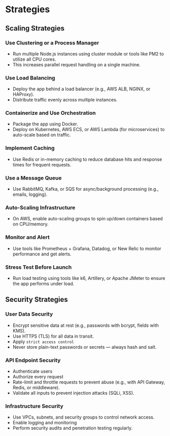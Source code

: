# Strategies

## Scaling Strategies

### Use Clustering or a Process Manager

- Run multiple Node.js instances using cluster module or tools like PM2 to utilize all CPU cores.
- This increases parallel request handling on a single machine.

### Use Load Balancing

- Deploy the app behind a load balancer (e.g., AWS ALB, NGINX, or HAProxy).
- Distribute traffic evenly across multiple instances.

### Containerize and Use Orchestration

- Package the app using Docker.
- Deploy on Kubernetes, AWS ECS, or AWS Lambda (for microservices) to auto-scale based on traffic.

### Implement Caching

- Use Redis or in-memory caching to reduce database hits and response times for frequent requests.

### Use a Message Queue

- Use RabbitMQ, Kafka, or SQS for async/background processing (e.g., emails, logging).

### Auto-Scaling Infrastructure

- On AWS, enable auto-scaling groups to spin up/down containers based on CPU/memory.

### Monitor and Alert

- Use tools like Prometheus + Grafana, Datadog, or New Relic to monitor performance and get alerts.

### Stress Test Before Launch

- Run load testing using tools like k6, Artillery, or Apache JMeter to ensure the app performs under load.

## Security Strategies

### User Data Security

- Encrypt sensitive data at rest (e.g., passwords with bcrypt, fields with KMS).
- Use HTTPS (TLS) for all data in transit.
- Apply `strict access control`
- Never store plain-text passwords or secrets — always hash and salt.

### API Endpoint Security

- Authenticate users
- Authorize every request
- Rate-limit and throttle requests to prevent abuse (e.g., with API Gateway, Redis, or middleware).
- Validate all inputs to prevent injection attacks (SQLi, XSS).

### Infrastructure Security

- Use VPCs, subnets, and security groups to control network access.
- Enable logging and monitoring
- Perform security audits and penetration testing regularly.
